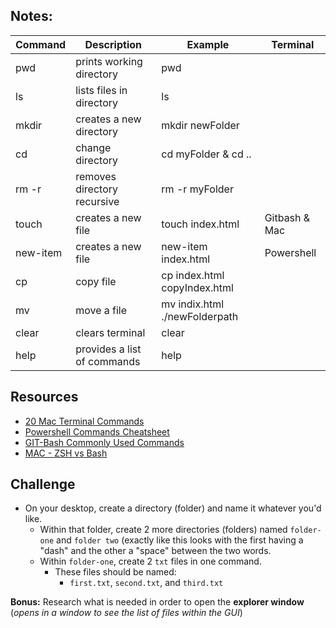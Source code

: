 
## Notes:
Command | Description | Example | Terminal
--- | --- | --- | ---
pwd | prints working directory | pwd | 
ls | lists files in directory | ls | 
mkdir | creates a new directory | mkdir newFolder | 
cd | change directory | cd myFolder & cd .. | 
rm -r | removes directory recursive  | rm -r myFolder | 
touch | creates a new file | touch index.html | Gitbash & Mac
new-item | creates a new file | new-item index.html | Powershell
cp | copy file | cp index.html copyIndex.html | 
mv | move a file | mv indix.html ./newFolderpath |
clear | clears terminal | clear | 
help | provides a list of commands | help

## Resources
- [20 Mac Terminal Commands](https://www.techrepublic.com/article/16-terminal-commands-every-user-should-know/)
- [Powershell Commands Cheatsheet](https://www.comparitech.com/net-admin/powershell-cheat-sheet/)
- [GIT-Bash Commonly Used Commands](https://dev.to/axlblaze/git-bash-commonly-used-commands-22f7)
- [MAC - ZSH vs Bash](https://www.howtogeek.com/362409/what-is-zsh-and-why-should-you-use-it-instead-of-bash/)

## Challenge
- On your desktop, create a directory (folder) and name it whatever you'd like.
  - Within that folder, create 2 more directories (folders) named `folder-one` and `folder two` (exactly like this looks with the first having a "dash" and the other a "space" between the two words.
  - Within `folder-one`, create 2 `txt` files in one command.
    - These files should be named:
      - `first.txt`, `second.txt`, and `third.txt`

**Bonus:** Research what is needed in order to open the **explorer window** (*opens in a window to see the list of files within the GUI*)